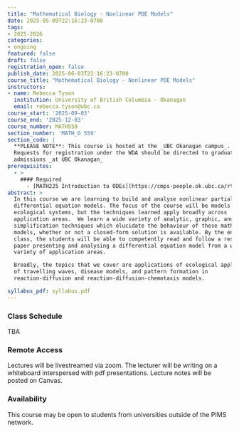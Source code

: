 ```yaml
---
title: "Mathematical Biology - Nonlinear PDE Models"
date: 2025-05-09T22:16:23-0700
tags:
- 2025-2026
categories:
- ongoing
featured: false
draft: false
registration_open: false
publish_date: 2025-06-03T22:16:23-0700
course_title: "Mathematical Biology - Nonlinear PDE Models"
instructors:
- name: Rebecca Tyson
  institution: University of British Columbia - Okanagan
  email: rebecca.tyson@ubc.ca
course_start: '2025-09-03'
course_end: '2025-12-03'
course_number: MATH559
section_number: 'MATH_O 559'
section_code: |
  **PLEASE NOTE**: This course is hosted at the _UBC Okanagan campus_.
  Requests for registration under the WDA should be directed to graduate
  admissions _at UBC Okanagan_
prerequisites:
  - >
    #### Required
      - [MATH225 Introduction to ODEs](https://cmps-people.ok.ubc.ca/rtyson/Teaching/Math225/index.html) or similar
abstract: > 
  In this course we are learning to build and analyse nonlinear partial
  differential equation models. The focus of the course will be models of
  ecological systems, but the techniques learned apply broadly across
  application areas.  We learn a wide variety of analytic, graphic, and
  simplification techniques which elucidate the behaviour of these mathematical
  models, whether or not a closed-form solution is available. By the end of the
  class, the students will be able to competently read and follow a research
  paper presenting and analysing a differential equation model from a wide
  variety of application areas.

  Broadly, the topics that we cover are applications of ecological applications
  of travelling waves, disease models, and pattern formation in
  reaction-diffusion and reaction-diffusion-chemotaxis models.

syllabus_pdf: syllabus.pdf
---
```

### Class Schedule
TBA


### Remote Access
Lectures will be livestreamed via zoom. The lecturer will be writing on a
whiteboard interspersed with pdf presentations. Lecture notes will be posted on
Canvas.

### Availability
This course may be open to students from universities outside of the PIMS
network.

